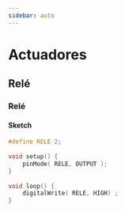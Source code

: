 ```yaml
---
sidebar: auto
---
```


# Actuadores

## Relé

### Relé

#### Sketch

```c
#define RELE 2;
 
void setup() {
    pinMode( RELE, OUTPUT );
}
 
void loop() {
    digitalWrite( RELE, HIGH) ;
}
```
